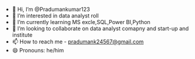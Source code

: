 - 👋 Hi, I’m @Pradumankumar123
- 👀 I’m interested in data analyst roll
- 🌱 I’m currently learning MS excle,SQL,Power BI,Python
- 💞️ I’m looking to collaborate on data analyst comapny and start-up and institute
- 📫 How to reach me - pradumank24567@gmail.com
- 😄 Pronouns: he/him


<!---
Pradumankumar123/Pradumankumar123 is a ✨ special ✨ repository because its `README.md` (this file) appears on your GitHub profile.
You can click the Preview link to take a look at your changes.
--->
